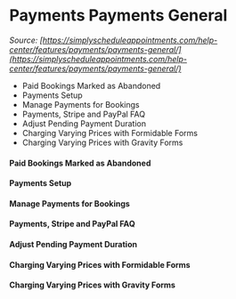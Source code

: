 # Payments Payments General


*Source: [https://simplyscheduleappointments.com/help-center/features/payments/payments-general/](https://simplyscheduleappointments.com/help-center/features/payments/payments-general/)*

- Paid Bookings Marked as Abandoned
- Payments Setup
- Manage Payments for Bookings
- Payments, Stripe and PayPal FAQ
- Adjust Pending Payment Duration
- Charging Varying Prices with Formidable Forms
- Charging Varying Prices with Gravity Forms

#### Paid Bookings Marked as Abandoned

#### Payments Setup

#### Manage Payments for Bookings

#### Payments, Stripe and PayPal FAQ

#### Adjust Pending Payment Duration

#### Charging Varying Prices with Formidable Forms

#### Charging Varying Prices with Gravity Forms
